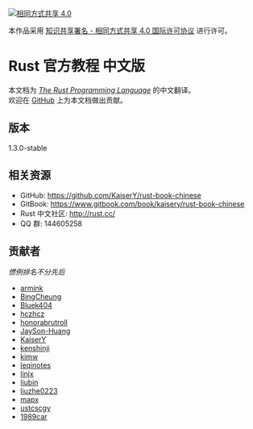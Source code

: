[![相同方式共享 4.0](https://i.creativecommons.org/l/by-sa/4.0/88x31.png "相同方式共享 4.0")](http://creativecommons.org/licenses/by-sa/4.0/)

本作品采用 [知识共享署名 - 相同方式共享 4.0 国际许可协议](https://creativecommons.org/licenses/by-sa/4.0/) 进行许可。

# Rust 官方教程 中文版
本文档为 [*The Rust Programming Language*](https://doc.rust-lang.org/book/) 的中文翻译。  
欢迎在 [GitHub](https://github.com/KaiserY/rust-book-chinese) 上为本文档做出贡献。

## 版本
1.3.0-stable

## 相关资源
* GitHub: https://github.com/KaiserY/rust-book-chinese
* GitBook: https://www.gitbook.com/book/kaisery/rust-book-chinese
* Rust 中文社区: http://rust.cc/
* QQ 群: 144605258

## 贡献者

*惯例排名不分先后*

* [armink](https://github.com/armink)
* [BingCheung](https://github.com/BingCheung)
* [Bluek404](https://github.com/Bluek404)
* [hczhcz](https://github.com/hczhcz)
* [honorabrutroll](https://github.com/honorabrutroll)
* [JaySon-Huang](https://github.com/JaySon-Huang)
* [KaiserY](https://github.com/KaiserY)
* [kenshinji](https://github.com/kenshinji)
* [kimw](https://github.com/kimw)
* [leqinotes](https://github.com/leqinotes)
* [linjx](https://github.com/linjx)
* [liubin](https://github.com/liubin)
* [liuzhe0223](https://github.com/liuzhe0223)
* [mapx](https://github.com/mapx)
* [ustcscgy](https://github.com/ustcscgy)
* [1989car](https://github.com/1989car)
